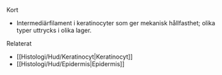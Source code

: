 Kort
- Intermediärfilament i keratinocyter som ger mekanisk hållfasthet; olika typer uttrycks i olika lager.

Relaterat
- [[Histologi/Hud/Keratinocyt|Keratinocyt]]
- [[Histologi/Hud/Epidermis|Epidermis]]

